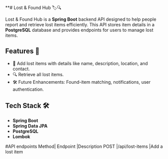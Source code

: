 **# Lost & Found Hub 🏷️🔍

Lost & Found Hub is a **Spring Boot** backend API designed to help people report and retrieve lost items efficiently. This API stores item details in a **PostgreSQL** database and provides endpoints for users to manage lost items.

## Features 🚀
- 📌 Add lost items with details like name, description, location, and contact.
- 🔍 Retrieve all lost items.
- 🛠️ Future Enhancements: Found-item matching, notifications, user authentication.

## Tech Stack 🛠️
- **Spring Boot**
- **Spring Data JPA**
- **PostgreSQL**
- **Lombok**

#API endpoints
Method|	Endpoint	|Description
POST	|/api/lost-items	|Add a lost item
